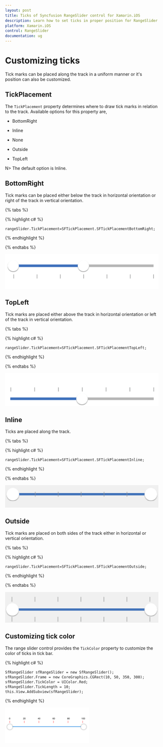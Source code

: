 ```yaml
---
layout: post
title: Ticks of Syncfusion RangeSlider control for Xamarin.iOS
description: Learn how to set ticks in proper position for RangeSlider control in Xamarin.iOS
platform: Xamarin.iOS
control: RangeSlider
documentation: ug
---
```


# Customizing ticks

Tick marks can be placed along the track in a uniform manner or it's position can also be customized.

## TickPlacement

The `TickPlacement` property determines where to draw tick marks in relation to the track. Available options for this property are,

* BottomRight

* Inline

* None

* Outside

* TopLeft

N> The default option is Inline.

## BottomRight

Tick marks can be placed either below the track in horizontal orientation or right of the track in vertical orientation.

{% tabs %}

{% highlight c# %}

	rangeSlider.TickPlacement=SFTickPlacement.SFTickPlacementBottomRight;

{% endhighlight %}

{% endtabs %}

![](images/BottomRight.png)

## TopLeft

Tick marks are placed either above the track in horizontal orientation or left of the track in vertical orientation.

{% tabs %}

{% highlight c# %}

	rangeSlider.TickPlacement=SFTickPlacement.SFTickPlacementTopLeft;

{% endhighlight %}

{% endtabs %}

![](images/TopLeft.png)

## Inline

Ticks are placed along the track.

{% tabs %}

{% highlight c# %}

	rangeSlider.TickPlacement=SFTickPlacement.SFTickPlacementInline;

{% endhighlight %}

{% endtabs %}

![](images/Inline.png)

## Outside

Tick marks are placed on both sides of the track either in horizontal or vertical orientation.

{% tabs %}

{% highlight c# %}

	rangeSlider.TickPlacement=SFTickPlacement.SFTickPlacementOutside;

{% endhighlight %}

{% endtabs %}

![](images/Outside.png)


## Customizing tick color

The range slider control provides the `TickColor` property to customize the color of ticks in tick bar.

{% highlight c# %}

	SfRangeSlider sfRangeSlider = new SfRangeSlider();
	sfRangeSlider.Frame = new CoreGraphics.CGRect(10, 50, 350, 300);
	sfRangeSlider.TickColor = UIColor.Red;
	sfRangeSlider.TickLength = 10;
	this.View.AddSubview(sfRangeSlider);
 
{% endhighlight %}

![](images/TickColor.png)
